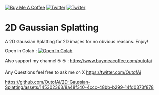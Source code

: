 <a href="https://www.buymeacoffee.com/outofai" target="_blank"><img src="https://img.shields.io/badge/-buy_me_a%C2%A0coffee-red?logo=buy-me-a-coffee" alt="Buy Me A Coffee"></a>
[![Twitter](https://img.shields.io/twitter/url/https/twitter.com/cloudposse.svg?style=social&label=Follow%20%40Ashleigh%20Watson)](https://twitter.com/OutofAi) 
[![Twitter](https://img.shields.io/twitter/url/https/twitter.com/cloudposse.svg?style=social&label=Follow%20%40Alex%20Nasa)](https://twitter.com/banterless_ai)

# 2D Gaussian Splatting
A 2D Gaussian Splatting for 2D images for no obvious reasons. Enjoy!

Open in Colab : [![Open In Colab](https://colab.research.google.com/assets/colab-badge.svg)](https://colab.research.google.com/github/OutofAi/2D-Gaussian-Splatting/blob/main/2D_Gaussian_Splatting.ipynb)

Also support my channel ☕ ☕ : https://www.buymeacoffee.com/outofai

Any Questions feel free to ask me on X https://twitter.com/OutofAi

https://github.com/OutofAi/2D-Gaussian-Splatting/assets/145302363/8a48f340-4ccc-48bb-b299-14fd0373f878

